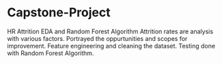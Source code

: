 # Capstone-Project
HR Attrition EDA and Random Forest Algorithm
Attrition rates are analysis with various factors. 
Portrayed the oppurtunities and scopes for improvement.
Feature engineering and cleaning the dataset.
Testing done with Random Forest Algorithm.
